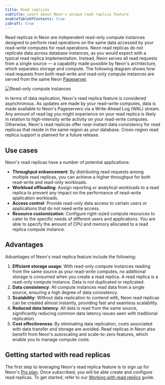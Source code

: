 ```yaml
---
title: Read replicas
subtitle: Learn about Neon's unique read replica feature
enableTableOfContents: true
isDraft: true
---
```


Read replicas in Neon are independent read-only compute instances designed to perform read operations on the same data accessed by your read-write computes for read operations. Neon read replicas do not replicate data across database instances, as you would expect with a typical read replica implementation. Instead, Neon serves all read requests from a single source — a capability made possible by Neon's architecture, which separates storage and compute. The following diagram shows how read requests from both read-write and read-only compute instances are served from the same Neon [Pageserver](/docs/refernce/glossary#pageserver).

![Read-only compute instances](/docs/introduction/read_replicas.png)

In terms of data replication, Neon's read replica feature is considered asynchronous. As updates are made by your read-write computes, data is made available to Neon's Pageservers via a Write-Ahead Log (WAL) stream. Any amount of read lag you might experience on your read replica is likely in relation to high-intensity write activity on your read-write computes. Otherwise, Neon's read replicas offer near-instant data consistency for read replicas that reside in the same region as your database. Cross-region read replica support is planned for a future release.

## Use cases

Neon's read replicas have a number of potential applications:

- **Throughput enhancement**: By distributing read requests among multiple read replicas, you can achieve a higher throughput for both read-write and read-only workloads.
- **Workload offloading**: Assign reporting or analytical workloads to a read replica to prevent any impact on the performance of read-write application workloads.
- **Access control**: Provide read-only data access to certain users or applications that do not need write access.
- **Resource customization**: Configure right-sized compute resources to cater to the specific needs of different users and applications. You are able to specify the amount of CPU and memory allocated to a read replica compute instance.

## Advantages

Advantages of Neon's read replica feature include the following:

1. **Efficient storage usage**: With read-only compute instances reading from the same source as your read-write computes, no additional storage is consumed when you create a read replica. A read replica is a read-only compute instance. Data is not duplicated or replicated.
2. **Data consistency**: All compute instances read data from a single source, ensuring a high degree of data consistency.
3. **Scalability**: Without data replication to contend with, Neon read replicas can be created almost instantly, providing fast and seamless scalability.
4. **Reduced data latency**: All data is read from the same source, significantly reducing common data latency issues seen with traditional replication.
5. **Cost effectiveness**: By eliminating data replication, costs associated with data transfer and storage are avoided. Read replicas in Neon also benefit from Neon's autoscaling and scale-to-zero features, which enable you to manage compute costs.

## Getting started with read replicas

The first step to leveraging Neon's read replica feature is to sign up for Neon's [Pro plan](/docs/introduction/pro-plan). Once subscribed, you will be able create and configure read replicas. To get started, refer to our [Working with read replics](/docs/guides/read-replica-guide) guide.
